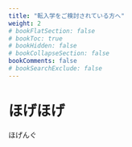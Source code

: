 ```yaml
---
title: "転入学をご検討されている方へ"
weight: 2
# bookFlatSection: false
# bookToc: true
# bookHidden: false
# bookCollapseSection: false
bookComments: false
# bookSearchExclude: false
---
```


# ほげほげ

ほげんぐ
